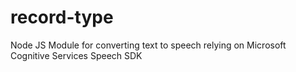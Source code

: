 # record-type
Node JS Module for converting text to speech relying on Microsoft Cognitive Services Speech SDK
